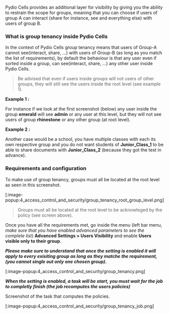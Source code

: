 Pydio Cells provides an additional layer for visibility by giving you the ability to restrain the scope for groups, meaning that you can choose if users of group A can interact (share for instance, see and everything else) with users of group B.

### What is group tenancy inside Pydio Cells

In the context of Pydio Cells group tenancy means that users of Group-A cannot see(interact, share, ...) with users of Group-B (as long as you match the list of requirements), by default the behaviour is that any user even if sorted inside a group, can see(interact, share, ...) any other user inside Pydio Cells.

> Be advised that even if users inside groups will not users of other groups, they will still see the users inside the root level (see example 1).

**Example 1 :**

For instance if we look at the first screenshot (below) any user inside the group **emerald** will see **admin** or any user at this level, but they will not see users of group **rhinestone** or any other group (at root level).

**Example 2 :**

Another case would be a school, you have multiple classes with each its own respective group and you do not want students of **Junior_Class_1** to be able to share documents with **Junior_Class_2** (because they got the test in advance).

### Requirements and configuration

To make use of group tenancy, groups must all be located at the root level as seen in this screenshot.

[:image-popup:4_access_control_and_security/group_tenancy_root_group_level.png]

> Groups must all be located at the root level to be acknowleged by the policy (see screen above).

Once you have all the requirements met,
go inside the menu (left bar menu, _make sure that you have enabled advanced parameters to see the complete list_) **Advanced Settings > Users Visibility** and enable **Users visible only to their group**.

_**Please make sure to understand that once the setting is enabled it will apply to every exisiting group as long as they matche the requirement, (you cannot single out only **one chosen** group).**_

[:image-popup:4_access_control_and_security/group_tenancy.png]

_**When the setting is enabled, a task will be start, you must wait for the job to completly finish (the job recomputes the users policies)**_

Screenshot of the task that computes the policies.

[:image-popup:4_access_control_and_security/group_tenancy_job.png]
